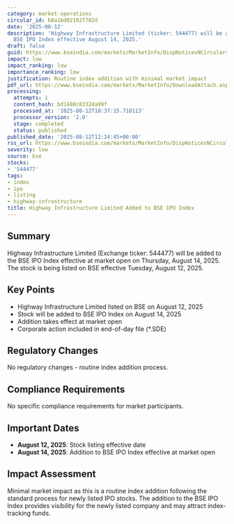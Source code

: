 ```yaml
---
category: market-operations
circular_id: b8a1bd02102f782d
date: '2025-08-12'
description: 'Highway Infrastructure Limited (ticker: 544477) will be added to the
  BSE IPO Index effective August 14, 2025.'
draft: false
guid: https://www.bseindia.com/markets/MarketInfo/DispNoticesNCirculars.aspx?Noticeid={05F8BF7B-6B9E-49C1-B654-6EA98E2A6CC3}&noticeno=20250812-30&dt=08/12/2025&icount=30&totcount=50&flag=0
impact: low
impact_ranking: low
importance_ranking: low
justification: Routine index addition with minimal market impact
pdf_url: https://www.bseindia.com/markets/MarketInfo/DownloadAttach.aspx?id=20250812-30&attachedId=
processing:
  attempts: 1
  content_hash: bd1488c83324a99f
  processed_at: '2025-08-12T18:37:15.718113'
  processor_version: '2.0'
  stage: completed
  status: published
published_date: '2025-08-12T12:24:45+00:00'
rss_url: https://www.bseindia.com/markets/MarketInfo/DispNoticesNCirculars.aspx?Noticeid={05F8BF7B-6B9E-49C1-B654-6EA98E2A6CC3}&noticeno=20250812-30&dt=08/12/2025&icount=30&totcount=50&flag=0
severity: low
source: bse
stocks:
- '544477'
tags:
- index
- ipo
- listing
- highway-infrastructure
title: Highway Infrastructure Limited Added to BSE IPO Index
---
```


## Summary

Highway Infrastructure Limited (Exchange ticker: 544477) will be added to the BSE IPO Index effective at market open on Thursday, August 14, 2025. The stock is being listed on BSE effective Tuesday, August 12, 2025.

## Key Points

- Highway Infrastructure Limited listed on BSE on August 12, 2025
- Stock will be added to BSE IPO Index on August 14, 2025
- Addition takes effect at market open
- Corporate action included in end-of-day file (*.SDE)

## Regulatory Changes

No regulatory changes - routine index addition process.

## Compliance Requirements

No specific compliance requirements for market participants.

## Important Dates

- **August 12, 2025**: Stock listing effective date
- **August 14, 2025**: Addition to BSE IPO Index effective at market open

## Impact Assessment

Minimal market impact as this is a routine index addition following the standard process for newly listed IPO stocks. The addition to the BSE IPO Index provides visibility for the newly listed company and may attract index-tracking funds.